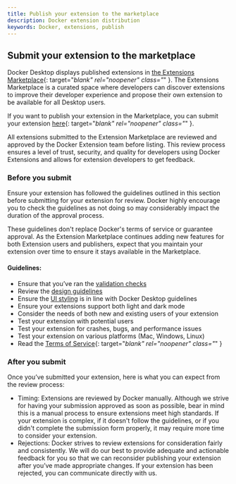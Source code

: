 ```yaml
---
title: Publish your extension to the marketplace
description: Docker extension distribution
keywords: Docker, extensions, publish
---
```


## Submit your extension to the marketplace

Docker Desktop displays published extensions in [the Extensions Marketplace](https://hub.docker.com/search?q=&type=extension){: target="_blank" rel="noopener" class="_" }. The Extensions Marketplace is a curated space where developers can discover extensions to improve their developer experience and propose their own extension to be available for all Desktop users.

If you want to publish your extension in the Marketplace, you can submit your extension [here](https://www.docker.com/products/extensions/submissions/){: target="_blank" rel="noopener" class="_" }.

All extensions submitted to the Extension Marketplace are reviewed and approved by the Docker Extension team before listing. This review process ensures a level of trust, security, and quality for developers using Docker Extensions and allows for extension developers to get feedback.

### Before you submit

Ensure your extension has followed the guidelines outlined in this section before submitting for your extension for review. Docker highly encourage you to check the guidelines as not doing so may considerably impact the duration of the approval process.

These guidelines don't replace Docker's terms of service or guarantee approval. As the Extension Marketplace continues adding new features for both Extension users and publishers, expect that you maintain your extension over time to ensure it stays available in the Marketplace.

#### Guidelines:

- Ensure that you’ve ran the [validation checks](validate.md)
- Review the [design guidelines](../design/design-guidelines.md)
- Ensure the [UI styling](../design/overview.md) is in line with Docker Desktop guidelines
- Ensure your extensions support both light and dark mode
- Consider the needs of both new and existing users of your extension
- Test your extension with potential users
- Test your extension for crashes, bugs, and performance issues
- Test your extension on various platforms (Mac, Windows, Linux)
- Read the [Terms of Service](https://www.docker.com/legal/extensions_marketplace_developer_agreement/){: target="_blank" rel="noopener" class="_" }

### After you submit

Once you’ve submitted your extension, here is what you can expect from the review process:

- Timing: Extensions are reviewed by Docker manually. Although we strive for having your submission approved as soon as possible, bear in mind this is a manual process to ensure extensions meet high standards. If your extension is complex, if it doesn't follow the guidelines, or if you didn't complete the submission form properly, it may require more time to consider your extension.
- Rejections: Docker strives to review extensions for consideration fairly and consistently. We will do our best to provide adequate and actionable feedback for you so that we can reconsider publishing your extension after you’ve made appropriate changes. If your extension has been rejected, you can communicate directly with us.

